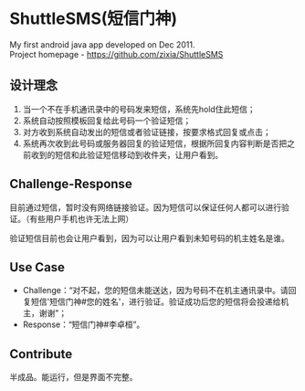 # ShuttleSMS(短信门神)
My first android java app developed on  Dec 2011.  
Project homepage - https://github.com/zixia/ShuttleSMS

## 设计理念
1. 当一个不在手机通讯录中的号码发来短信，系统先hold住此短信；
1. 系统自动按照模板回复给此号码一个验证短信；
1. 对方收到系统自动发出的短信或者验证链接，按要求格式回复或点击；
1. 系统再次收到此号码或服务器回复的验证短信，根据所回复内容判断是否把之前收到的短信和此验证短信移动到收件夹，让用户看到。

## Challenge-Response
目前通过短信，暂时没有网络链接验证。因为短信可以保证任何人都可以进行验证。（有些用户手机也许无法上网）

验证短信目前也会让用户看到，因为可以让用户看到未知号码的机主姓名是谁。

## Use Case
 * Challenge：“对不起，您的短信未能送达，因为号码不在机主通讯录中。请回复短信'短信门神#您的姓名'，进行验证。验证成功后您的短信将会投递给机主，谢谢”；
 * Response：“短信门神#李卓桓”。

## Contribute
半成品。能运行，但是界面不完整。
